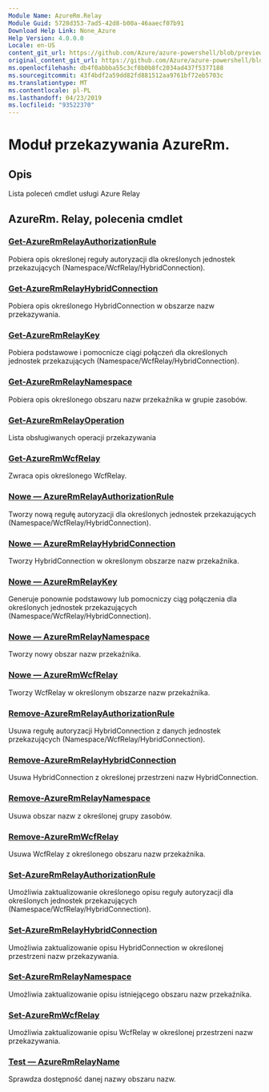 ```yaml
---
Module Name: AzureRm.Relay
Module Guid: 5728d353-7ad5-42d8-b00a-46aaecf07b91
Download Help Link: None_Azure
Help Version: 4.0.0.0
Locale: en-US
content_git_url: https://github.com/Azure/azure-powershell/blob/preview/src/ResourceManager/Relay/Commands.Relay/help/AzureRM.Relay.md
original_content_git_url: https://github.com/Azure/azure-powershell/blob/preview/src/ResourceManager/Relay/Commands.Relay/help/AzureRM.Relay.md
ms.openlocfilehash: db4f0abbba55c3cf8b0b8fc2034ad437f5377188
ms.sourcegitcommit: 43f4bdf2a59dd82fd881512aa9761bf72eb5703c
ms.translationtype: MT
ms.contentlocale: pl-PL
ms.lasthandoff: 04/23/2019
ms.locfileid: "93522370"
---
```

# Moduł przekazywania AzureRm.
## Opis
Lista poleceń cmdlet usługi Azure Relay

## AzureRm. Relay, polecenia cmdlet
### [Get-AzureRmRelayAuthorizationRule](Get-AzureRmRelayAuthorizationRule.md)
Pobiera opis określonej reguły autoryzacji dla określonych jednostek przekazujących (Namespace/WcfRelay/HybridConnection).

### [Get-AzureRmRelayHybridConnection](Get-AzureRmRelayHybridConnection.md)
Pobiera opis określonego HybridConnection w obszarze nazw przekazywania.

### [Get-AzureRmRelayKey](Get-AzureRmRelayKey.md)
Pobiera podstawowe i pomocnicze ciągi połączeń dla określonych jednostek przekazujących (Namespace/WcfRelay/HybridConnection).

### [Get-AzureRmRelayNamespace](Get-AzureRmRelayNamespace.md)
Pobiera opis określonego obszaru nazw przekaźnika w grupie zasobów.

### [Get-AzureRmRelayOperation](Get-AzureRmRelayOperation.md)
Lista obsługiwanych operacji przekazywania

### [Get-AzureRmWcfRelay](Get-AzureRmWcfRelay.md)
Zwraca opis określonego WcfRelay.

### [Nowe — AzureRmRelayAuthorizationRule](New-AzureRmRelayAuthorizationRule.md)
Tworzy nową regułę autoryzacji dla określonych jednostek przekazujących (Namespace/WcfRelay/HybridConnection).

### [Nowe — AzureRmRelayHybridConnection](New-AzureRmRelayHybridConnection.md)
Tworzy HybridConnection w określonym obszarze nazw przekaźnika.

### [Nowe — AzureRmRelayKey](New-AzureRmRelayKey.md)
Generuje ponownie podstawowy lub pomocniczy ciąg połączenia dla określonych jednostek przekazujących (Namespace/WcfRelay/HybridConnection).

### [Nowe — AzureRmRelayNamespace](New-AzureRmRelayNamespace.md)
Tworzy nowy obszar nazw przekaźnika.

### [Nowe — AzureRmWcfRelay](New-AzureRmWcfRelay.md)
Tworzy WcfRelay w określonym obszarze nazw przekaźnika.

### [Remove-AzureRmRelayAuthorizationRule](Remove-AzureRmRelayAuthorizationRule.md)
Usuwa regułę autoryzacji HybridConnection z danych jednostek przekazujących (Namespace/WcfRelay/HybridConnection).

### [Remove-AzureRmRelayHybridConnection](Remove-AzureRmRelayHybridConnection.md)
Usuwa HybridConnection z określonej przestrzeni nazw HybridConnection.

### [Remove-AzureRmRelayNamespace](Remove-AzureRmRelayNamespace.md)
Usuwa obszar nazw z określonej grupy zasobów. 

### [Remove-AzureRmWcfRelay](Remove-AzureRmWcfRelay.md)
Usuwa WcfRelay z określonego obszaru nazw przekaźnika.

### [Set-AzureRmRelayAuthorizationRule](Set-AzureRmRelayAuthorizationRule.md)
Umożliwia zaktualizowanie określonego opisu reguły autoryzacji dla określonych jednostek przekazujących (Namespace/WcfRelay/HybridConnection).

### [Set-AzureRmRelayHybridConnection](Set-AzureRmRelayHybridConnection.md)
Umożliwia zaktualizowanie opisu HybridConnection w określonej przestrzeni nazw przekazywania.

### [Set-AzureRmRelayNamespace](Set-AzureRmRelayNamespace.md)
Umożliwia zaktualizowanie opisu istniejącego obszaru nazw przekaźnika.

### [Set-AzureRmWcfRelay](Set-AzureRmWcfRelay.md)
Umożliwia zaktualizowanie opisu WcfRelay w określonej przestrzeni nazw przekazywania.

### [Test — AzureRmRelayName](Test-AzureRmRelayName.md)
Sprawdza dostępność danej nazwy obszaru nazw.

